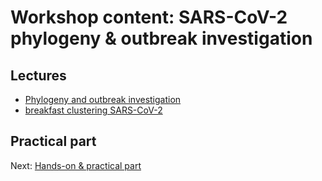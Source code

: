 # Workshop content: SARS-CoV-2 phylogeny & outbreak investigation

## Lectures

* [Phylogeny and outbreak investigation](https://docs.google.com/presentation/d/1xe-RFtPd13LNcGfTa9RC0M18LWt3AcP83E1CANUhxMg/edit?usp=sharing)
* [breakfast clustering SARS-CoV-2](https://docs.google.com/presentation/d/1U2Zqnn55qrACrY90-qVW2bB1SQ053LkggI_2usFsRu0/edit?usp=sharing)

## Practical part

Next: [Hands-on & practical part](hands-on.md)
